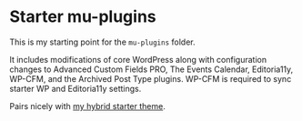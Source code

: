 # Starter mu-plugins

This is my starting point for the `mu-plugins` folder.

It includes modifications of core WordPress along with configuration changes to Advanced Custom Fields PRO, The Events Calendar, Editoria11y, WP-CFM, and the Archived Post Type plugins. WP-CFM is required to sync starter WP and Editoria11y settings.

Pairs nicely with [my hybrid starter theme](https://github.com/mrwweb/hybrid-starter-theme).

